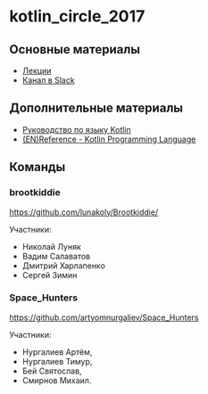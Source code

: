 # kotlin_circle_2017

## Основные материалы

* [Лекции](https://drive.google.com/drive/folders/0B-cth7-Fd75FQnJLYktiX3JhT2c?usp=sharing)
* [Канал в Slack](https://osll.slack.com/messages/D1KG7DC87/details/)

## Дополнительные материалы

* [Руководство по языку Kotlin](https://kotlinlang.ru/)
* [(EN)Reference - Kotlin Programming Language](https://kotlinlang.org/docs/reference/)

## Команды

### brootkiddie

https://github.com/lunakoly/Brootkiddie/

Участники:
* Николай Луняк
* Вадим Салаватов 
* Дмитрий Харлапенко
* Сергей Зимин

### Space_Hunters

https://github.com/artyomnurgaliev/Space_Hunters

Участники:

* Нургалиев Артём, 
* Нургалиев Тимур, 
* Бей Святослав, 
* Смирнов Михаил.


